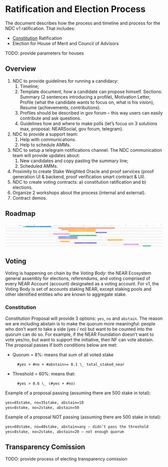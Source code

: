 # Ratification and Election Process

The document describes how the process and timeline and process for the NDC v1 ratification. That includes:

- [Constitution](https://github.com/near-ndc/constitution) Ratification
- Election for House of Merit and Council of Advisors

TODO: provide parameters for houses

## Overview

1. NDC to provide guidelines for running a candidacy:
   1. Timeline;
   1. Template document, how a candidate can propose himself.
      Sections: Summary (2 sentences introducing a profile), Motivation Letter, Profile (what the candidate wants to focus on, what is his vision), Resume (achievements, contributions).
   1. Profiles should be described in gov forum – this way users can easily contribute and ask questions.
   1. Guidelines how and where to make polls (let’s focus on 3 solutions max, proposal: NEARSocial, gov forum, telegram).
1. NDC to provide a support team:
   1. Help with communications.
   1. Help to schedule AMMs.
1. NDC to setup a telegram notifications channel. The NDC communication team will provide updates about:
   1. New candidates and copy pasting the summary line;
   1. Scheduled AMMs.
1. Proximity to create Stake Weighted Oracle and proof services (proof generation UI & backend, proof verification smart contract & UI).
1. NDC to create voting contracts: a) constitution ratification and b) elections.
1. Organize 2 workshops about the process (internal and external).
1. Contract demos.

## Roadmap

![v1 timeline](assets/v1-timeline.png)

## Voting

Voting is happening on chain by the _Voting Body_: the NEAR Ecosystem general assembly for elections, referendums, and voting comprised of every NEAR Account (account) designated as a voting account.
For v1, the Voting Body is set of accounts staking NEAR, except staking pools and other identified entities who are known to aggregate stake.

### Constitution

Constitution Proposal will provide 3 options: `yes`, `no` and `abstain`. The reason we are including abstain is to make the quorum more meaningful: people who don’t want to take a side (yes / no) but want to be counted into the quorum can do so. For example, if the NEAR Foundation doesn’t want to vote yes/no, but want to support the initiative, then NF can vote abstain.
The proposal passes if both conditions below are met:

- Quorum = 8%: means that sum of all voted stake

        #yes + #no + #abstain>= 0.1 \_ total_staked_near

- Threshold = 60%: means that:

        #yes > 0.6 \_ (#yes + #no)

Example of a proposal passing (assuming there are 500 stake in total):

    yes=65stake, no=35stake, abstain=10
    yes=8stake, no=2stake, abstain=50

Example of a proposal NOT passing (assuming there are 500 stake in total):

    yes=60stake, no=40stake, abstain=any – didn’t pass the threshold
    yes=8stake, no=2stake, abstain=20 – not enough quorum

## Transparency Comission

TODO: provide process of electing transparency comission
